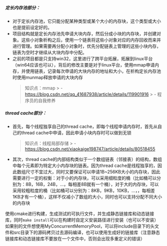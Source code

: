 ##### 定长内存池部分：
- 对于定长内存池，它只能分配某种类型或某个大小的内存块，这个类型或大小也是提前设定好的。
- 项目结构就是定长内存池先申请大块内存，然后分成小块的内存块，并创建对象。这些小对象析构之后，使用一个链表将这些小对象对应的内存回收而来并进行管理。如果需要再分配小对象时，优先分配链表上管理的这些小块内存，链表为空时才继续从大块内存中分配。
- 之前的项目都是只支持win32，这里进行了跨平台拓展，拓展到linux平台（win64应该也可以），背后的修改主要是对于linux平台，使用mmap申请内存，并使用链表，记录每次申请的大块内存的地址和大小，在析构定长内存池时使用munmap释放申请的大块内存
    > 知识点：mmap
        > - https://blog.csdn.net/qq_41687938/article/details/119901916
        > - 程序员的自我修养


##### thread cache部分：
- 首先，每个线程独享自己的thread cache，即每个线程申请内存时，首先从自己的thread cache中申请，因此申请小块内存时可以做到无锁
    > 知识点：线程局部存储
        > - https://blog.csdn.net/xiaokaige198747/article/details/80518455
- 其次，thread cache的内部结构类似于一个数组链表（邻接表）的结构，数组中每个元素即为特定大小内存块的链表。因为thread cache是线程独享的，因此数组尺寸不宜过大，同时又要保证可以申请1B~256KB大小的内存块，因此需要进行一定的权衡：对于小的内存块，可以采用细粒度的桶（比如桶可以分别为：8B，16B，24B，...，每相差8B就有一个桶），对于大的内存块，可以采用较粗粒度的桶（比如桶可以分别为：8KB，9KB，10KB，...，，每相差1KB才有一个桶），这样不仅减小了数组的大小，同时也可以支持分配不同大小的内存块


使用cmake进行构建，生成测试的可执行文件，并生成静态链接库和动态链接库，同时`make install`可以在构建时自定义安装路径进行安装（也可以不安装）
如果别的文件想使用MyConcurrentMemoryPool，可以将include目录下的头文件和src目录下的源码拷贝过去源码编译，也可以使用生成好的链接库（注意静态链接库和动态链接库不要放在一个文件中，否则会出现多重定义的错误）